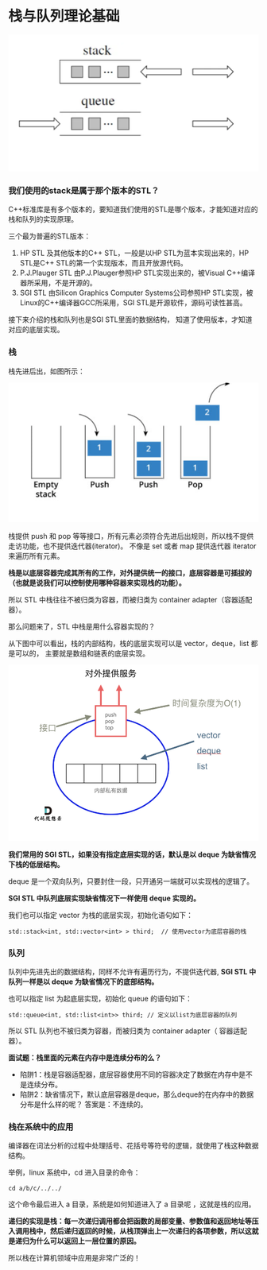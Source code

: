 # 栈与队列理论基础



![栈与队列理论1](../../Images/栈与队列理论基础.assets/20210104235346563.png)

### 我们使用的stack是属于那个版本的STL？

C++标准库是有多个版本的，要知道我们使用的STL是哪个版本，才能知道对应的栈和队列的实现原理。

三个最为普遍的STL版本：

1. HP STL 及其他版本的C++ STL，一般是以HP STL为蓝本实现出来的，HP STL是C++ STL的第一个实现版本，而且开放源代码。
2. P.J.Plauger STL 由P.J.Plauger参照HP STL实现出来的，被Visual C++编译器所采用，不是开源的。
3. SGI STL 由Silicon Graphics Computer Systems公司参照HP STL实现，被Linux的C++编译器GCC所采用，SGI STL是开源软件，源码可读性甚高。

接下来介绍的栈和队列也是SGI STL里面的数据结构， 知道了使用版本，才知道对应的底层实现。

### 栈

栈先进后出，如图所示：

![栈与队列理论2](../../Images/栈与队列理论基础.assets/20210104235434905.png)

栈提供 push 和 pop 等等接口，所有元素必须符合先进后出规则，所以栈不提供走访功能，也不提供迭代器(iterator)。 不像是 set 或者 map 提供迭代器 iterator 来遍历所有元素。

**栈是以底层容器完成其所有的工作，对外提供统一的接口，底层容器是可插拔的（也就是说我们可以控制使用哪种容器来实现栈的功能）。**

所以 STL 中栈往往不被归类为容器，而被归类为 container adapter（容器适配器）。

那么问题来了，STL 中栈是用什么容器实现的？

从下图中可以看出，栈的内部结构，栈的底层实现可以是 vector，deque，list 都是可以的， 主要就是数组和链表的底层实现。

![栈与队列理论3](../../Images/栈与队列理论基础.assets/20210104235459376.png)

**我们常用的 SGI STL，如果没有指定底层实现的话，默认是以 deque 为缺省情况下栈的低层结构。**

deque 是一个双向队列，只要封住一段，只开通另一端就可以实现栈的逻辑了。

**SGI STL 中队列底层实现缺省情况下一样使用  deque 实现的。**

我们也可以指定 vector 为栈的底层实现，初始化语句如下：

```text
std::stack<int, std::vector<int> > third;  // 使用vector为底层容器的栈
```

### 队列

队列中先进先出的数据结构，同样不允许有遍历行为，不提供迭代器, **SGI STL 中队列一样是以 deque 为缺省情况下的底部结构。**

也可以指定 list 为起底层实现，初始化 queue 的语句如下：

```text
std::queue<int, std::list<int>> third; // 定义以list为底层容器的队列
```

所以 STL 队列也不被归类为容器，而被归类为 container adapter（ 容器适配器）。

**面试题：栈里面的元素在内存中是连续分布的么？**

- 陷阱1：栈是容器适配器，底层容器使用不同的容器决定了数据在内存中是不是连续分布。
- 陷阱2：缺省情况下，默认底层容器是deque，那么deque的在内存中的数据分布是什么样的呢？ 答案是：不连续的。

### 栈在系统中的应用

编译器在词法分析的过程中处理括号、花括号等符号的逻辑，就使用了栈这种数据结构。

举例，linux 系统中，cd 进入目录的命令：

```text
cd a/b/c/../../
```

这个命令最后进入 a 目录，系统是如何知道进入了 a 目录呢 ，这就是栈的应用。

**递归的实现是栈：每一次递归调用都会把函数的局部变量、参数值和返回地址等压入调用栈中，然后递归返回的时候，从栈顶弹出上一次递归的各项参数，所以这就是递归为什么可以返回上一层位置的原因。**

所以栈在计算机领域中应用是非常广泛的！
